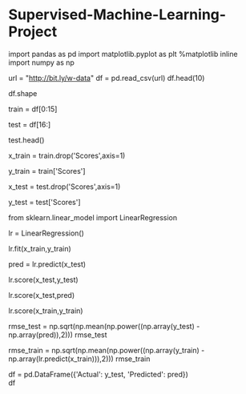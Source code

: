 # Supervised-Machine-Learning-Project

import pandas as pd
import matplotlib.pyplot as plt
%matplotlib inline
import numpy as np

url = "http://bit.ly/w-data"
df = pd.read_csv(url)
df.head(10)

df.shape

train = df[0:15]

test = df[16:]

test.head()

x_train = train.drop('Scores',axis=1)

y_train = train['Scores']

x_test = test.drop('Scores',axis=1)

y_test = test['Scores']

from sklearn.linear_model import LinearRegression

lr = LinearRegression() 

lr.fit(x_train,y_train)

pred = lr.predict(x_test)

lr.score(x_test,y_test)

lr.score(x_test,pred)

lr.score(x_train,y_train)

rmse_test = np.sqrt(np.mean(np.power((np.array(y_test) - np.array(pred)),2)))
rmse_test

rmse_train = np.sqrt(np.mean(np.power((np.array(y_train) - np.array(lr.predict(x_train))),2)))
rmse_train

df = pd.DataFrame({'Actual': y_test, 'Predicted': pred})  
df 

